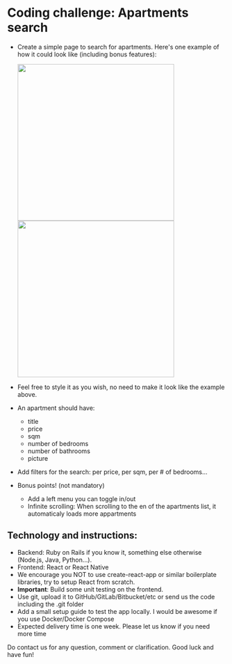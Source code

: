 # Coding challenge: Apartments search
* Create a simple page to search for apartments. Here's one example of how it could look like (including bonus features):


  <img src="https://user-images.githubusercontent.com/636075/70719197-d08fc300-1cf1-11ea-9b7c-c767f8d30abd.png" width="360">
  <img src="https://user-images.githubusercontent.com/636075/70722069-ea7fd480-1cf6-11ea-85d4-05d096da5e7f.png" width="360">

* Feel free to style it as you wish, no need to make it look like the example above.
* An apartment should have:
  - title
  - price
  - sqm
  - number of bedrooms
  - number of bathrooms
  - picture
* Add filters for the search: per price, per sqm, per # of bedrooms… 
* Bonus points! (not mandatory)
  - Add a left menu you can toggle in/out
  - Infinite scrolling: When scrolling to the en of the apartments list, it automaticaly loads more appartments

## Technology and instructions:
* Backend: Ruby on Rails if you know it, something else otherwise (Node.js, Java, Python…). 
* Frontend: React or React Native
* We encourage you NOT to use create-react-app or similar boilerplate libraries, try to setup React from scratch.
* **Important**: Build some unit testing on the frontend.
* Use git, upload it to GitHub/GitLab/Bitbucket/etc or send us the code including the .git folder
* Add a small setup guide to test the app locally. I would be awesome if you use Docker/Docker Compose
* Expected delivery time is one week. Please let us know if you need more time

Do contact us for any question, comment or clarification. Good luck and have fun!
